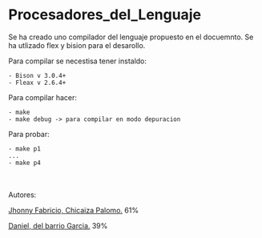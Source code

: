 # Procesadores_del_Lenguaje

Se ha creado uno compilador del lenguaje propuesto en el docuemnto.
Se ha utlizado flex y bision para el desarollo.

Para compilar se necestisa tener instaldo:

    - Bison v 3.0.4+
    - Fleax v 2.6.4+
    
Para compilar hacer:

    - make 
    - make debug -> para compilar en modo depuracion

Para probar:

    - make p1
    ...
    - make p4
    
<br><br>
Autores:

[Jhonny Fabricio, Chicaiza Palomo.](https://github.com/jhonnyfc) 61%

[ Daniel, del barrio Garcia.](https://github.com/danieldbg1) 39%
